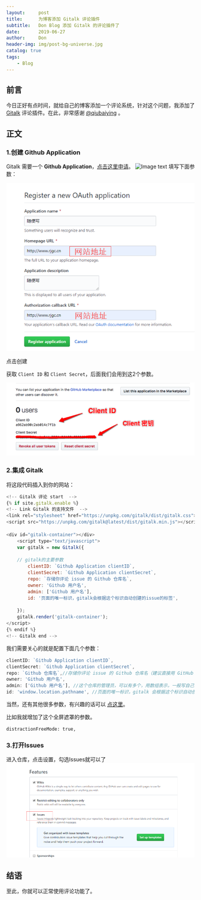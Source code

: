 ```yaml
---
layout:     post
title:      为博客添加 Gitalk 评论插件
subtitle:   Don Blog 添加 Gitalk 的评论插件了
date:       2019-06-27
author:     Don
header-img: img/post-bg-universe.jpg
catalog: true
tags:
    - Blog
---
```



## 前言

今日正好有点时间，就给自己的博客添加一个评论系统，针对这个问题，我添加了[Gitalk](https://github.com/gitalk/gitalk) 评论插件。在此，非常感谢 [@qiubaiying](https://github.com/qiubaiying) 。

## 正文

### 1.创建 Github Application

Gitalk 需要一个 **Github Application**，[点击这里申请](https://github.com/settings/applications/new)。
![Image text](https://github.com/Don-Lee/Don-Lee.github.io/blob/master/img/post-bg-digital-native.jpg)
填写下面参数：

![Image text](https://github.com/Don-Lee/Notes/blob/master/Images/Gitalk1.png)


点击创建

获取 `Client ID` 和 `Client Secret`，后面我们会用到这2个参数。

![Image text](https://github.com/Don-Lee/Notes/blob/master/Images/Gitalk2.png)

### 2.集成 Gitalk

将这段代码插入到你的网站：


```js
<!-- Gitalk 评论 start  -->
{% if site.gitalk.enable %}
<!-- Link Gitalk 的支持文件  -->
<link rel="stylesheet" href="https://unpkg.com/gitalk/dist/gitalk.css">
<script src="https://unpkg.com/gitalk@latest/dist/gitalk.min.js"></script>

<div id="gitalk-container"></div>
    <script type="text/javascript">
    var gitalk = new Gitalk({

    // gitalk的主要参数
		clientID: `Github Application clientID`,
		clientSecret: `Github Application clientSecret`,
		repo: `存储你评论 issue 的 Github 仓库名`,
		owner: 'Github 用户名',
		admin: ['Github 用户名'],
		id: '页面的唯一标识，gitalk会根据这个标识自动创建的issue的标签',
    
    });
    gitalk.render('gitalk-container');
</script>
{% endif %}
<!-- Gitalk end -->
```

我们需要关心的就是配置下面几个参数：

```js
clientID: `Github Application clientID`,
clientSecret: `Github Application clientSecret`,
repo: `Github 仓库名`,//存储你评论 issue 的 Github 仓库名（建议直接用 GitHub Page 的仓库名）
owner: 'Github 用户名',
admin: ['Github 用户名'], //这个仓库的管理员，可以有多个，用数组表示，一般写自己,
id: 'window.location.pathname', //页面的唯一标识，gitalk 会根据这个标识自动创建的issue的标签,我们使用页面的相对路径作为标识
```
当然，还有其他很多参数，有兴趣的话可以 [ 点这里](https://github.com/gitalk/gitalk#options)。

比如我就增加了这个全屏遮罩的参数。

```
distractionFreeMode: true,
```

### 3.打开Issues
进入仓库，点击设置，勾选Issues就可以了
![Image text](https://github.com/Don-Lee/Notes/blob/master/Images/Gitalk3.png)

## 结语
至此，你就可以正常使用评论功能了。
